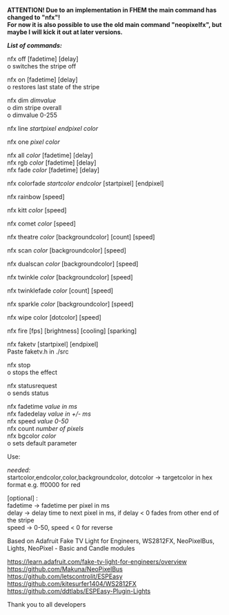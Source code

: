 <b>ATTENTION! Due to an implementation in FHEM the main command has changed to "nfx"!<br>
For now it is also possible to use the old main command "neopixelfx", but maybe I will kick it out at later versions.</b>

<i><b>List of commands:</b></i><br>

nfx off [fadetime] [delay]<br>
o switches the stripe off<br>

nfx on [fadetime] [delay]<br>
o restores last state of the stripe<br>

nfx dim <i>dimvalue</i><br>
o dim stripe overall<br>
o dimvalue 0-255<br>

nfx line <i>startpixel endpixel color</i><br>

nfx one <i>pixel color</i><br>

nfx all <i>color</i> [fadetime] [delay]<br>
nfx rgb <i>color</i> [fadetime] [delay]<br>
nfx fade <i>color</i> [fadetime] [delay]<br>

nfx colorfade <i>startcolor endcolor</i> [startpixel] [endpixel]<br>

nfx rainbow [speed]<br>

nfx kitt <i>color</i> [speed]<br>

nfx comet <i>color</i> [speed]<br>

nfx theatre <i>color</i> [backgroundcolor] [count] [speed]<br>

nfx scan <i>color</i> [backgroundcolor] [speed]<br>

nfx dualscan <i>color</i> [backgroundcolor] [speed]<br>

nfx twinkle <i>color</i> [backgroundcolor] [speed]<br>

nfx twinklefade <i>color</i> [count] [speed]<br>

nfx sparkle <i>color</i> [backgroundcolor] [speed]<br>

nfx wipe color [dotcolor] [speed]<br>

nfx fire [fps] [brightness] [cooling] [sparking]<br>

nfx faketv [startpixel] [endpixel]<br>
Paste faketv.h in ./src<br>

nfx stop<br>
o stops the effect<br>

nfx statusrequest<br>
o sends status<br>
	
nfx fadetime <i>value in ms</i><br>
nfx fadedelay <i>value in +/- ms</i><br>
nfx speed <i>value 0-50</i><br>
nfx count <i>number of pixels</i><br>
nfx bgcolor <i>color</i><br>
o sets default parameter

Use:<br>

<i>needed:</i><br>
startcolor,endcolor,color,backgroundcolor, dotcolor -> targetcolor in hex format e.g. ff0000 for red<br>

[optional] : <br>
fadetime ->  fadetime per pixel in ms<br>
delay ->  delay time to next pixel in ms, if delay < 0 fades from other end of the stripe<br>
speed -> 0-50, speed < 0 for reverse


Based on Adafruit Fake TV Light for Engineers, WS2812FX, NeoPixelBus, Lights, NeoPixel - Basic and Candle modules<br>

https://learn.adafruit.com/fake-tv-light-for-engineers/overview<br>
https://github.com/Makuna/NeoPixelBus<br>
https://github.com/letscontrolit/ESPEasy<br>
https://github.com/kitesurfer1404/WS2812FX<br>
https://github.com/ddtlabs/ESPEasy-Plugin-Lights<br>

Thank you to all developers
